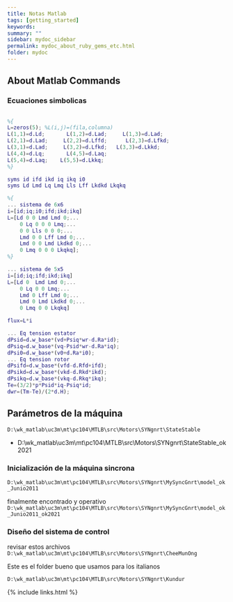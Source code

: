 ```yaml
---
title: Notas Matlab
tags: [getting_started]
keywords:
summary: ""
sidebar: mydoc_sidebar
permalink: mydoc_about_ruby_gems_etc.html
folder: mydoc
---
```


## About Matlab Commands

### Ecuaciones simbolicas
```matlab

%{
L=zeros(5); %L(i,j)=(fila,columna)  
L(1,1)=d.Ld;       L(1,2)=d.Lad;     L(1,3)=d.Lad;
L(2,1)=d.Lad;     L(2,2)=d.Lffd;      L(2,3)=d.Lfkd;
L(3,1)=d.Lad;     L(3,2)=d.Lfkd;   L(3,3)=d.Lkkd;
L(4,4)=d.Lq;       L(4,5)=d.Laq;
L(5,4)=d.Laq;    L(5,5)=d.Lkkq;
%}

syms id ifd ikd iq ikq i0
syms Ld Lmd Lq Lmq Lls Lff Lkdkd Lkqkq

%{
... sistema de 6x6
i=[id;iq;i0;ifd;ikd;ikq]  
L=[Ld 0 0 Lmd Lmd 0;...
    0 Lq 0 0 0 Lmq;...
    0 0 Lls 0 0 0;...
    Lmd 0 0 Lff Lmd 0;...
    Lmd 0 0 Lmd Lkdkd 0;...
    0 Lmq 0 0 0 Lkqkq];
%}

... sistema de 5x5
i=[id;iq;ifd;ikd;ikq]  
L=[Ld 0  Lmd Lmd 0;...
    0 Lq 0 0 Lmq;...
    Lmd 0 Lff Lmd 0;...
    Lmd 0 Lmd Lkdkd 0;...
    0 Lmq 0 0 Lkqkq]

flux=L*i

... Eq tension estator
dPsid=d.w_base*(vd+Psiq*wr-d.Ra*id);   
dPsiq=d.w_base*(vq-Psid*wr-d.Ra*iq);   
dPsi0=d.w_base*(v0+d.Ra*i0);
... Eq tension rotor
dPsifd=d.w_base*(vfd-d.Rfd+ifd);    
dPsikd=d.w_base*(vkd-d.Rkd*ikd);
dPsikq=d.w_base*(vkq-d.Rkq*ikq);
Te=(3/2)*p*Psid*iq-Psiq*id;
dwr=(Tm-Te)/(2*d.H);
```


###
## Parámetros de la máquina 

`D:\wk_matlab\uc3m\mt\pc104\MTLB\src\Motors\SYNgnrt\StateStable`


- D:\wk_matlab\uc3m\mt\pc104\MTLB\src\Motors\SYNgnrt\StateStable_ok2021



### Inicialización de la máquina sincrona


`D:\wk_matlab\uc3m\mt\pc104\MTLB\src\Motors\SYNgnrt\MySyncGnrt\model_ok_Junio2011`

finalmente encontrado y operativo
`D:\wk_matlab\uc3m\mt\pc104\MTLB\src\Motors\SYNgnrt\MySyncGnrt\model_ok_Junio2011_ok2021`


### Diseño del sistema de control

revisar estos archivos
`D:\wk_matlab\uc3m\mt\pc104\MTLB\src\Motors\SYNgnrt\CheeMunOng`


Este es el folder bueno que usamos para los italianos

`D:\wk_matlab\uc3m\mt\pc104\MTLB\src\Motors\SYNgnrt\Kundur `


{% include links.html %}
